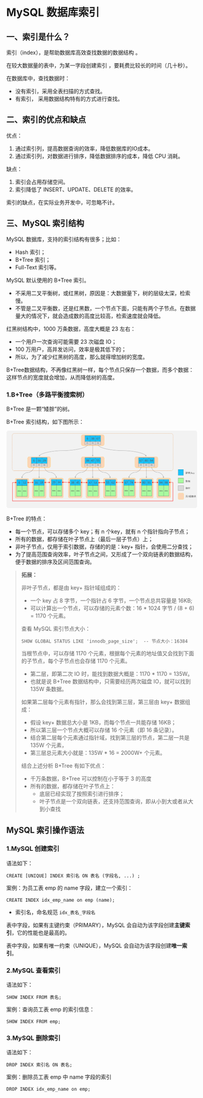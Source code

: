 # MySQL 数据库索引

## 一、索引是什么？

索引（index），是帮助数据库高效查找数据的数据结构 。

在较大数据量的表中，为某一字段创建索引 ，要耗费比较长的时间（几十秒）。

在数据库中，查找数据时：

- 没有索引，采用全表扫描的方式查找。
- 有索引， 采用数据结构特有的方式进行查找。

## 二、索引的优点和缺点

优点：

1. 通过索引列，提高数据查询的效率，降低数据库的IO成本。
2. 通过索引列，对数据进行排序，降低数据排序的成本，降低 CPU 消耗。

缺点：

1. 索引会占用存储空间。
2. 索引降低了 INSERT、UPDATE、DELETE 的效率。

索引的缺点，在实际业务开发中，可忽略不计。

## 三、MySQL 索引结构

MySQL 数据库，支持的索引结构有很多；比如：

- Hash 索引；
- B+Tree 索引；
- Full-Text 索引等。

MySQL 默认使用的 B+Tree 索引。

- 不采用二叉平衡树，或红黑树，原因是：大数据量下，树的层级太深，检索慢。
- 不管是二叉平衡数，还是红黑数，一个节点下面，只能有两个子节点。在数据量大的情况下，就会造成数的高度比较高，检索速度就会降低。

红黑树结构中，1000 万条数据，高度大概是 23 左右：

- 一个用户一次查询可能需要 23 次磁盘 IO；
- 100 万用户，高并发访问，效率是极其低下的；
- 所以，为了减少红黑树的高度，那么就得增加树的宽度。

B+Tree数据结构，不再像红黑树一样，每个节点只保存一个数据，而多个数据：这样节点的宽度就会增加，从而降低树的高度。

### 1.B+Tree（多路平衡搜索树）

B+Tree 是一颗“矮胖”的树。

B+Tree 索引结构，如下图所示：

![B+Tree数据结构](NoteAssets/B+Tree数据结构.png)

B+Tree 的特点：

- 每一个节点，可以存储多个 key；有 n 个key，就有 n 个指针指向子节点；
- 所有的数据，都存储在叶子节点上（最后一层子节点）上；
- 非叶子节点，仅用于索引数据，存储的的是：key+ 指针，会使用二分查找；
- 为了提高范围查询效率，叶子节点之间，又形成了一个双向链表的数据结构，便于数据的排序及区间范围查询。

> **拓展：**
>
> 非叶子节点，都是由 key+ 指针域组成的：
>
> - 一个 key 占 8 字节，一个指针占 6 字节，一个节点总共容量是 16KB;
> - 可以计算出一个节点，可以存储的元素个数：16 * 1024 字节 / (8 + 6) = 1170 个元素。
>
> 查看 MySQL 索引节点大小：
>
> ```mysql
> SHOW GLOBAL STATUS LIKE 'innodb_page_size';  -- 节点大小：16384
> ```
>
> 当根节点中，可以存储 1170 个元素，根据每个元素的地址值又会找到下面的子节点，每个子节点也会存储 1170 个元素。
>
> - 第二层，即第二次 IO 时，能找到数据大概是：1170 * 1170 = 135W。
> - 也就是说 B+Tree 数据结构中，只需要经历两次磁盘 IO，就可以找到 135W 条数据。
>
> 如果第二层每个元素有指针，那么会找到第三层，第三层由 key+ 数据组成：
>
> - 假设 key+ 数据总大小是 1KB，而每个节点一共能存储 16KB；
> - 所以第三层一个节点大概可以存储 16 个元素（即 16 条记录）。
> - 结合第二层每个元素通过指针域，找到第三层的节点，第二层一共是 135W 个元素，
> - 第三层总元素大小就是：135W * 16 = 2000W+ 个元素。
>
> 结合上述分析 B+Tree 有如下优点：
>
> - 千万条数据，B+Tree 可以控制在小于等于 3 的高度
> - 所有的数据，都存储在叶子节点上：
>   - 底层已经实现了按照索引进行排序；
>   - 叶子节点是一个双向链表，还支持范围查询，即从小到大或者从大到小查找

## MySQL 索引操作语法

### 1.MySQL 创建索引

语法如下：

```mysql
CREATE [UNIQUE] INDEX 索引名 ON 表名 (字段名, ...) ;
```

案例：为员工表 emp 的 name 字段，建立一个索引：

```mysql
CREATE INDEX idx_emp_name on emp (name);
```

- 索引名，命名规范 `idx_表名_字段名`

表中字段，如果有主键约束（PRIMARY），MySQL 会自动为该字段创建**主键索引**，它的性能也是最高的。

表中字段，如果有唯一约束（UNIQUE），MySQL 会自动为该字段创建**唯一索引**。

### 2.MySQL 查看索引

语法如下：

```mysql
SHOW INDEX FROM 表名;
```

案例：查询员工表 emp 的索引信息：

```mysql
SHOW INDEX FROM emp;
```

### 3.MySQL 删除索引

语法如下：

```mysql
DROP INDEX 索引名 ON 表名;
```

案例：删除员工表 emp 中 name 字段的索引

```mysql
DROP INDEX idx_emp_name on emp;
```
